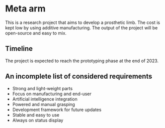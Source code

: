 # Meta arm
<p>This is a research project that aims to develop a prosthetic limb. The cost is kept low by using additive manufacturing. The output of the project will be open-source and easy to mix.</p>

## Timeline
<p>The project is expected to reach the prototyping phase at the end of 2023.</p>

## An incomplete list of considered requirements
<ul>
  <li>Strong and light-weight parts</li>
  <li>Focus on manufacturing and end-user</li>
  <li>Artificial intelligence integration</li>
  <li>Powered and manual grasping</li>
  <li>Development framework for future updates</li>
  <li>Stable and easy to use</li>
  <li>Always on status display</li>
</ul>

